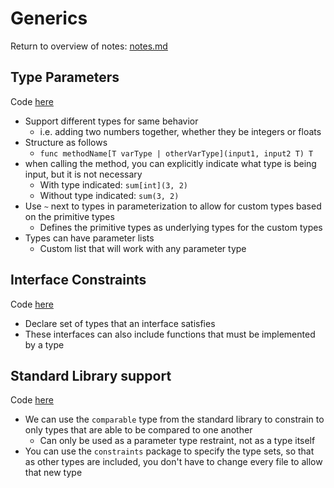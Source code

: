 # Generics
Return to overview of notes: [notes.md](../notes.md)

## Type Parameters
Code [here](type-parameters/begin/main.go)

- Support different types for same behavior
  - i.e. adding two numbers together, whether they be integers or floats
- Structure as follows
  - `func methodName[T varType | otherVarType](input1, input2 T) T`
- when calling the method, you can explicitly indicate what type is being input, but it is not necessary
  - With type indicated: `sum[int](3, 2)`
  - Without type indicated: `sum(3, 2)`
- Use `~` next to types in parameterization to allow for custom types based on the primitive types
  - Defines the primitive types as underlying types for the custom types
- Types can have parameter lists
  - Custom list that will work with any parameter type

## Interface Constraints
Code [here](type-sets/begin/main.go)

- Declare set of types that an interface satisfies
- These interfaces can also include functions that must be implemented by a type

## Standard Library support
Code [here](standard-library/begin/main.go)

- We can use the `comparable` type from the standard library to constrain to only types that are able to be compared to one another
  - Can only be used as a parameter type restraint, not as a type itself
- You can use the `constraints` package to specify the type sets, so that as other types are included, you don't have to change every file to allow that new type